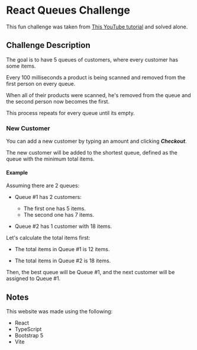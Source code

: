 # React Queues Challenge

This fun challenge was taken from [This YouTube tutorial](https://www.youtube.com/watch?v=B9fmr1TpKHE) and solved alone.

## Challenge Description

The goal is to have 5 queues of customers, where every customer has some items.

Every 100 milliseconds a product is being scanned and removed from the first person on every queue.

When all of their products were scanned, he's removed from the queue and the second person now becomes the first.

This process repeats for every queue until its empty.

### New Customer

You can add a new customer by typing an amount and clicking **_Checkout_**.

The new customer will be added to the shortest queue, defined as the queue with the minimum total items.

#### Example

Assuming there are 2 queues:

- Queue #1 has 2 customers:

  - The first one has 5 items.
  - The second one has 7 items.

- Queue #2 has 1 customer with 18 items.

Let's calculate the total items first:

- The total items in Queue #1 is 12 items.

- The total items in Queue #2 is 18 items.

Then, the best queue will be Queue #1, and the next customer will be assigned to Queue #1.

## Notes

This website was made using the following:

- React
- TypeScript
- Bootstrap 5
- Vite
